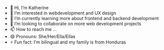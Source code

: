 - 👋 Hi, I’m Katherine
- 👀 I’m interested in webdevelopment and UX design 
- 🌱 I’m currently learning more about frontend and backend development
- 💞️ I’m looking to collaborate on more web development projects
- 📫 How to reach me ...
- 😄 Pronouns: She/Her/Ella/Ellas
- ⚡ Fun fact: I'm bilingual and my family is from Honduras

<!---
knel2/knel2 is a ✨ special ✨ repository because its `README.md` (this file) appears on your GitHub profile.
You can click the Preview link to take a look at your changes.
--->
